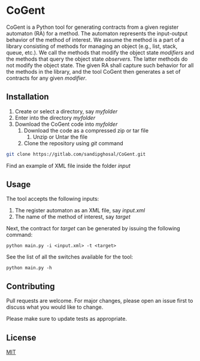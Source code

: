 # CoGent

CoGent is a Python tool for generating contracts from a given register automaton (RA) for a method. The automaton represents the input-output behavior of the method of interest. We assume the method is a part of a library consisting of methods for managing an object (e.g., list, stack, queue, etc.). We call the methods that modify the object state *modifiers* and the methods that query the object state *observers*. The latter methods do not modify the object state. The given RA shall capture such behavior for all the methods in the library, and the tool CoGent then generates a set of contracts for any given *modifier*. 

## Installation
1. Create or select a directory, say *myfolder*
2. Enter into the directory *myfolder*
3. Download the CoGent code into *myfolder*
   1. Download the code as a compressed zip or tar file
      1. Unzip or Untar the file 
   2. Clone the repository using *git* command

```bash
git clone https://gitlab.com/sandipghosal/CoGent.git
```
Find an example of XML file inside the folder *input*

## Usage

The tool accepts the following inputs:
1. The register automaton as an XML file, say *input.xml*
2. The name of the method of interest, say *target*

Next, the contract for *target* can be generated by issuing the following command:

```pythonxw
python main.py -i <input.xml> -t <target>

```
See the list of all the switches available for the tool:

```pythonxw
python main.py -h

```

## Contributing

Pull requests are welcome. For major changes, please open an issue first
to discuss what you would like to change.

Please make sure to update tests as appropriate.

## License

[MIT](https://choosealicense.com/licenses/mit/)